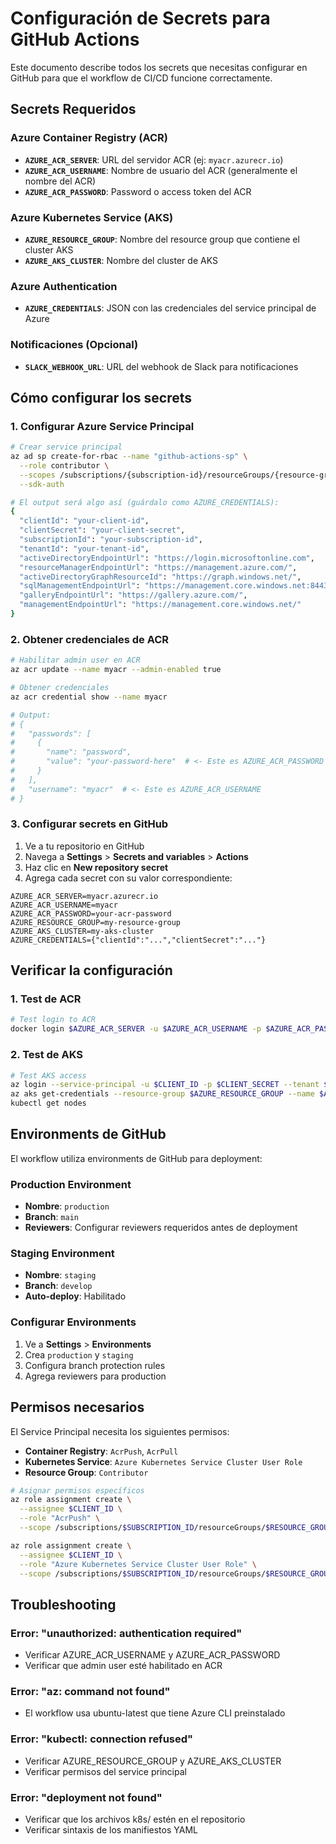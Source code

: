 # Configuración de Secrets para GitHub Actions

Este documento describe todos los secrets que necesitas configurar en GitHub para que el workflow de CI/CD funcione correctamente.

## Secrets Requeridos

### Azure Container Registry (ACR)

- **`AZURE_ACR_SERVER`**: URL del servidor ACR (ej: `myacr.azurecr.io`)
- **`AZURE_ACR_USERNAME`**: Nombre de usuario del ACR (generalmente el nombre del ACR)
- **`AZURE_ACR_PASSWORD`**: Password o access token del ACR

### Azure Kubernetes Service (AKS)

- **`AZURE_RESOURCE_GROUP`**: Nombre del resource group que contiene el cluster AKS
- **`AZURE_AKS_CLUSTER`**: Nombre del cluster de AKS

### Azure Authentication

- **`AZURE_CREDENTIALS`**: JSON con las credenciales del service principal de Azure

### Notificaciones (Opcional)

- **`SLACK_WEBHOOK_URL`**: URL del webhook de Slack para notificaciones

## Cómo configurar los secrets

### 1. Configurar Azure Service Principal

```bash
# Crear service principal
az ad sp create-for-rbac --name "github-actions-sp" \
  --role contributor \
  --scopes /subscriptions/{subscription-id}/resourceGroups/{resource-group-name} \
  --sdk-auth

# El output será algo así (guárdalo como AZURE_CREDENTIALS):
{
  "clientId": "your-client-id",
  "clientSecret": "your-client-secret",
  "subscriptionId": "your-subscription-id",
  "tenantId": "your-tenant-id",
  "activeDirectoryEndpointUrl": "https://login.microsoftonline.com",
  "resourceManagerEndpointUrl": "https://management.azure.com/",
  "activeDirectoryGraphResourceId": "https://graph.windows.net/",
  "sqlManagementEndpointUrl": "https://management.core.windows.net:8443/",
  "galleryEndpointUrl": "https://gallery.azure.com/",
  "managementEndpointUrl": "https://management.core.windows.net/"
}
```

### 2. Obtener credenciales de ACR

```bash
# Habilitar admin user en ACR
az acr update --name myacr --admin-enabled true

# Obtener credenciales
az acr credential show --name myacr

# Output:
# {
#   "passwords": [
#     {
#       "name": "password",
#       "value": "your-password-here"  # <- Este es AZURE_ACR_PASSWORD
#     }
#   ],
#   "username": "myacr"  # <- Este es AZURE_ACR_USERNAME
# }
```

### 3. Configurar secrets en GitHub

1. Ve a tu repositorio en GitHub
2. Navega a **Settings** > **Secrets and variables** > **Actions**
3. Haz clic en **New repository secret**
4. Agrega cada secret con su valor correspondiente:

```
AZURE_ACR_SERVER=myacr.azurecr.io
AZURE_ACR_USERNAME=myacr
AZURE_ACR_PASSWORD=your-acr-password
AZURE_RESOURCE_GROUP=my-resource-group
AZURE_AKS_CLUSTER=my-aks-cluster
AZURE_CREDENTIALS={"clientId":"...","clientSecret":"..."}
```

## Verificar la configuración

### 1. Test de ACR

```bash
# Test login to ACR
docker login $AZURE_ACR_SERVER -u $AZURE_ACR_USERNAME -p $AZURE_ACR_PASSWORD
```

### 2. Test de AKS

```bash
# Test AKS access
az login --service-principal -u $CLIENT_ID -p $CLIENT_SECRET --tenant $TENANT_ID
az aks get-credentials --resource-group $AZURE_RESOURCE_GROUP --name $AZURE_AKS_CLUSTER
kubectl get nodes
```

## Environments de GitHub

El workflow utiliza environments de GitHub para deployment:

### Production Environment

- **Nombre**: `production`
- **Branch**: `main`
- **Reviewers**: Configurar reviewers requeridos antes de deployment

### Staging Environment

- **Nombre**: `staging`
- **Branch**: `develop`
- **Auto-deploy**: Habilitado

### Configurar Environments

1. Ve a **Settings** > **Environments**
2. Crea `production` y `staging`
3. Configura branch protection rules
4. Agrega reviewers para production

## Permisos necesarios

El Service Principal necesita los siguientes permisos:

- **Container Registry**: `AcrPush`, `AcrPull`
- **Kubernetes Service**: `Azure Kubernetes Service Cluster User Role`
- **Resource Group**: `Contributor`

```bash
# Asignar permisos específicos
az role assignment create \
  --assignee $CLIENT_ID \
  --role "AcrPush" \
  --scope /subscriptions/$SUBSCRIPTION_ID/resourceGroups/$RESOURCE_GROUP/providers/Microsoft.ContainerRegistry/registries/$ACR_NAME

az role assignment create \
  --assignee $CLIENT_ID \
  --role "Azure Kubernetes Service Cluster User Role" \
  --scope /subscriptions/$SUBSCRIPTION_ID/resourceGroups/$RESOURCE_GROUP/providers/Microsoft.ContainerService/managedClusters/$AKS_NAME
```

## Troubleshooting

### Error: "unauthorized: authentication required"

- Verificar AZURE_ACR_USERNAME y AZURE_ACR_PASSWORD
- Verificar que admin user esté habilitado en ACR

### Error: "az: command not found"

- El workflow usa ubuntu-latest que tiene Azure CLI preinstalado

### Error: "kubectl: connection refused"

- Verificar AZURE_RESOURCE_GROUP y AZURE_AKS_CLUSTER
- Verificar permisos del service principal

### Error: "deployment not found"

- Verificar que los archivos k8s/ estén en el repositorio
- Verificar sintaxis de los manifiestos YAML
